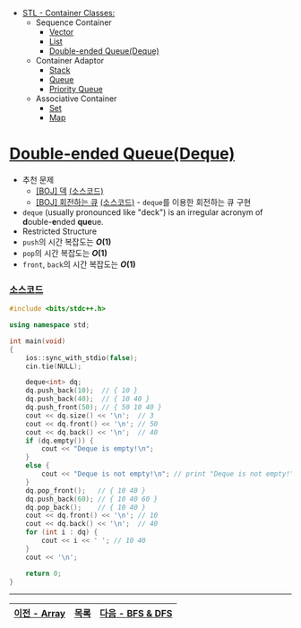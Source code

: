 * [STL - Container Classes:](/stl/)
    * Sequence Container
        * [Vector](/stl/vector/)
        * [List](/stl/list/)
        * [Double-ended Queue(Deque)](/stl/deque/)
    * Container Adaptor
        * [Stack](/stl/stack/)
        * [Queue](/stl/queue/)
        * [Priority Queue](/stl/priority_queue_heap/)
    * Associative Container
        * [Set](/stl/set/)
        * [Map](/stl/map/)

# [Double-ended Queue(Deque)](https://www.cplusplus.com/reference/deque/deque/)
* 추천 문제
    * [[BOJ] 덱](https://www.acmicpc.net/problem/10866) [(소스코드)](./src/deque.cpp)
    * [[BOJ] 회전하는 큐](https://www.acmicpc.net/problem/1021) [(소스코드)](./src/circular_queue.cpp) - `deque`를 이용한 회전하는 큐 구현
* `deque` (usually pronounced like "deck") is an irregular acronym of <b>d</b>ouble-<b>e</b>nded <b>que</b>ue.
* Restricted Structure
* `push`의 시간 복잡도는 <b><i>O</i>(1)</b>
* `pop`의 시간 복잡도는 <b><i>O</i>(1)</b>
* `front`, `back`의 시간 복잡도는 <b><i>O</i>(1)</b>

### [소스코드](./src/exam.cpp)
```c++
#include <bits/stdc++.h>

using namespace std;

int main(void)
{
    ios::sync_with_stdio(false);
    cin.tie(NULL);

    deque<int> dq;
    dq.push_back(10);  // { 10 }
    dq.push_back(40);  // { 10 40 }
    dq.push_front(50); // { 50 10 40 }
    cout << dq.size() << '\n';  // 3
    cout << dq.front() << '\n'; // 50
    cout << dq.back() << '\n';  // 40
    if (dq.empty()) {
        cout << "Deque is empty!\n";
    } 
    else {
        cout << "Deque is not empty!\n"; // print "Deque is not empty!"
    }
    dq.pop_front();   // { 10 40 }
    dq.push_back(60); // { 10 40 60 }
    dq.pop_back();    // { 10 40 }
    cout << dq.front() << '\n'; // 10
    cout << dq.back() << '\n';  // 40
    for (int i : dq) {
        cout << i << ' '; // 10 40
    }
    cout << '\n';

    return 0;
}
```

---
|[이전 - Array](/array/)|[목록](https://github.com/RyanJeong/CP#index)|[다음 - BFS & DFS](/bfs_dfs/)|
|-|-|-|